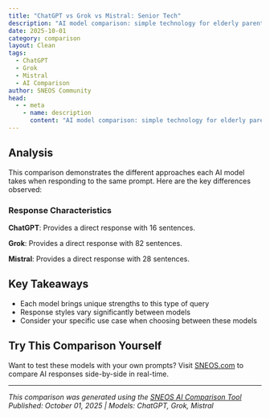 ```yaml
---
title: "ChatGPT vs Grok vs Mistral: Senior Tech"
description: "AI model comparison: simple technology for elderly parents..."
date: 2025-10-01
category: comparison
layout: Clean
tags:
  - ChatGPT
  - Grok
  - Mistral
  - AI Comparison
author: SNEOS Community
head:
  - - meta
    - name: description
      content: "AI model comparison: simple technology for elderly parents..."
---
```


<ChatComparison
  title="ChatGPT vs Grok vs Mistral: Senior Tech"
  prompt="simple technology for elderly parents"
  :responses='{
    "ChatGPT": "Certainly! Here are some simple and user-friendly technologies that are great for elderly parents:\n\n1. **Smartphones with Simplified Interfaces**  \n   - Phones like the Jitterbug Smart or seniors-friendly modes on Android/iPhone make calling, texting, and using apps easier with larger icons and simplified menus.\n\n2. **Tablets with Easy Setup**  \n   - Tablets such as the iPad or Amazon Fire can be set up with simplified home screens, large fonts, and essential apps for video calls, reading, and games.\n\n3. **Medication Reminder Devices**  \n   - Automatic pill dispensers or apps that send medication reminders help ensure they take their meds on time.\n\n4. **Voice Assistants**  \n   - Devices like Amazon Echo (Alexa) or Google Nest allow voice commands to set reminders, make calls, listen to music, hear news, or control smart home devices without using hands.\n\n5. **Large Button Phones**  \n   - Cordless phones or mobiles with big buttons and clear displays for easy dialing.\n\n6. **Simple Remote Controls**  \n   - Universal remote controls designed with fewer buttons and easy labels for TV and other home devices.\n\n7. **Emergency Alert Devices**  \n   - Wearable devices with emergency buttons that alert family members or emergency services if help is needed.\n\nIf you want, I can help you pick specific devices based on their needs and your budget!",
    "Grok": "Introducing simple technology to elderly parents can greatly enhance their quality of life by helping them stay connected, safe, and independent. The key is to focus on user-friendly devices and systems that require minimal technical knowledge. Below are some ideas for simple technology, along with tips on how to introduce them:\n\n### 1. **Smartphones with Simplified Interfaces**\n   - **Why it\u2019s helpful**: Smartphones allow for communication, video calls, and access to helpful apps.\n   - **Recommendation**: Choose a smartphone with a simplified launcher or a phone designed for seniors, like the Jitterbug Smart3 or Doro phones. These often have larger text, bigger buttons, and simplified menus.\n   - **Features to focus on**:\n     - Easy-to-use calling and texting.\n     - Pre-installed emergency contact options.\n     - Video calling apps like WhatsApp or FaceTime (set up by you initially).\n   - **Tip**: Set up the phone with only the essential apps, enlarge the font size, and teach them one feature at a time (e.g., making a call first, then texting).\n\n### 2. **Medical Alert Systems**\n   - **Why it\u2019s helpful**: These devices provide peace of mind by ensuring help is available in an emergency.\n   - **Recommendation**: Systems like Life Alert or Medical Guardian offer wearable pendants or wristbands with a button to press for immediate assistance.\n   - **Features to focus on**:\n     - Simple one-button operation.\n     - Automatic fall detection (if available).\n     - Connection to a 24/7 response center.\n   - **Tip**: Test the device with them to show how it works, and ensure they wear it regularly.\n\n### 3. **Voice-Activated Assistants (e.g., Amazon Echo or Google Home)**\n   - **Why it\u2019s helpful**: These devices can set reminders, answer questions, make calls, and control smart home devices using voice commands\u2014no buttons or screens needed.\n   - **Recommendation**: Start with an Amazon Echo Dot or Google Nest Mini. They\u2019re affordable and easy to set up.\n   - **Features to focus on**:\n     - Setting reminders for medication or appointments (e.g., \u201CAlexa, remind me to take my pills at 8 AM\u201D).\n     - Making phone calls (link their contacts).\n     - Providing weather updates or news.\n   - **Tip**: Place the device in a central location, like the kitchen or living room, and write down a few simple voice commands they can use.\n\n### 4. **Tablet with Large Screen**\n   - **Why it\u2019s helpful**: A tablet can be easier to use than a smartphone due to its larger screen, and it\u2019s great for video calls, reading, or simple games.\n   - **Recommendation**: An Apple iPad or Samsung Galaxy Tab with a simplified home screen. Apps like GrandPad are designed specifically for seniors with large icons and easy navigation.\n   - **Features to focus on**:\n     - Pre-load apps for video calls (e.g., Zoom, Skype).\n     - Set up e-books or audiobooks for entertainment.\n     - Use accessibility features like voice narration or magnification.\n   - **Tip**: Show them how to tap icons and use voice commands (like Siri on iPad). Keep the interface clutter-free.\n\n### 5. **Simplified TV Remotes**\n   - **Why it\u2019s helpful**: Standard TV remotes can be confusing with too many buttons. A simplified remote reduces frustration.\n   - **Recommendation**: Look for remotes like the Flipper Big Button Remote, designed for seniors with large, clearly labeled buttons.\n   - **Features to focus on**:\n     - Limited buttons for power, volume, and channel changes.\n     - Compatibility with their TV or cable box.\n   - **Tip**: Program the remote for them and label buttons if needed with stickers for clarity.\n\n### 6. **Smart Home Devices for Safety and Convenience**\n   - **Why it\u2019s helpful**: These devices can automate tasks and improve safety without much interaction.\n   - **Recommendation**:\n     - **Smart Lights**: Philips Hue or similar lights that can be controlled via voice (with a smart speaker) or set to turn on/off automatically.\n     - **Smart Plugs**: To control appliances like lamps or fans remotely or with voice commands.\n     - **Video Doorbell**: Devices like Ring or Nest Doorbell let them see who\u2019s at the door without getting up.\n   - **Tip**: Set these up for them and link to a smart speaker for voice control. Explain how they work in simple terms.\n\n### 7. **Simple Wearable Devices (e.g., Step Trackers)**\n   - **Why it\u2019s helpful**: Basic fitness trackers encourage physical activity and can monitor health metrics.\n   - **Recommendation**: A straightforward device like a Fitbit Inspire or a basic pedometer.\n   - **Features to focus on**:\n     - Step counting.\n     - Heart rate monitoring (if needed).\n   - **Tip**: Set it up for them and explain one feature at a time. Avoid overwhelming them with data.\n\n### **General Tips for Introducing Technology to Elderly Parents**\n   - **Start Slow**: Introduce one device or feature at a time. Let them master it before moving to the next.\n   - **Be Patient**: Allow time for them to learn and repeat instructions as needed. Use analogies if they\u2019re unfamiliar with tech terms (e.g., \u201CThink of this as a phone that also shows pictures\u201D).\n   - **Create Cheat Sheets**: Write down step-by-step instructions in large print for how to use each device (e.g., \u201CHow to Call Someone on Alexa\u201D).\n   - **Set Up for Them**: Pre-configure devices with their contacts, favorite apps, or settings so they don\u2019t need to navigate complicated menus.\n   - **Ensure Support**: Be available for troubleshooting or set up remote access (with their permission) to help with updates or issues.\n   - **Focus on Benefits**: Explain how the technology helps them (e.g., \u201CThis will let you see the grandkids on video calls anytime!\u201D).\n\nBy choosing intuitive devices and providing ongoing support, you can help your elderly parents embrace technology in a way that feels empowering rather than overwhelming. Start with the devices that address their most immediate needs, whether it\u2019s communication, safety, or entertainment.",
    "Mistral": "Choosing simple technology for elderly parents can help them stay connected, safe, and engaged without overwhelming them. Here are some user-friendly options:\n\n1. **Simple Mobile Phones**:\n   - **Jitterbug Flip**: A basic flip phone with large buttons, a bright screen, and easy-to-use features.\n   - **Jitterbug Smart3**: A simplified smartphone with a large screen, easy-to-use interface, and essential apps.\n\n2. **Tablets for Seniors**:\n   - **GrandPad**: A tablet designed specifically for seniors with large icons, simplified apps, and built-in LTE for constant connectivity.\n   - **Amazon Kindle Fire**: With a simple interface and a variety of accessible apps, it\u0027s a good budget-friendly option.\n\n3. **Smart Speakers**:\n   - **Amazon Echo (Alexa)**: Voice-controlled speakers that can play music, make calls, set reminders, and answer questions.\n   - **Google Nest (Google Assistant)**: Similar to Alexa, with a focus on Google services integration.\n\n4. **Medical Alert Systems**:\n   - **Life Alert**: Wearable devices with fall detection and emergency response services.\n   - **Medical Guardian**: Offers a variety of wearable and in-home medical alert systems.\n\n5. **Simple Computers**:\n   - **Telikin**: A touchscreen computer designed for seniors with large icons, built-in apps, and a simplified interface.\n   - **WOW! Computer**: Another senior-friendly option with a large screen, big buttons, and an easy-to-use keyboard.\n\n6. **Video Calling Devices**:\n   - **Facebook Portal**: A dedicated video calling device with a large screen, smart camera (follows you as you move), and easy-to-use interface.\n   - **Amazon Echo Show**: A smart speaker with a screen for video calls, and it\u0027s compatible with Skype and Zoom.\n\n7. **Simple TV Remotes**:\n   - **Flipper Big Button TV Remote**: A universal remote with large, well-spaced buttons and a simple layout.\n\n8. **Hearing Amplifiers**:\n   - **LifeEar Boost Hearing Amplifier**: A simple and affordable sound amplification device for those with mild to moderate hearing loss.\n\nWhen introducing new technology to elderly parents, make sure to:\n\n- Be patient and provide clear instructions.\n- Choose devices with large screens, big buttons, and intuitive interfaces.\n- Ensure the device has good customer support.\n- Consider their specific needs and preferences."
  }'
  published-date="15:52"
/>

## Analysis

This comparison demonstrates the different approaches each AI model takes when responding to the same prompt. Here are the key differences observed:

### Response Characteristics

**ChatGPT**: Provides a direct response with 16 sentences. 

**Grok**: Provides a direct response with 82 sentences. 

**Mistral**: Provides a direct response with 28 sentences. 

## Key Takeaways

- Each model brings unique strengths to this type of query
- Response styles vary significantly between models
- Consider your specific use case when choosing between these models

## Try This Comparison Yourself

Want to test these models with your own prompts? Visit [SNEOS.com](https://sneos.com) to compare AI responses side-by-side in real-time.

---

*This comparison was generated using the [SNEOS AI Comparison Tool](https://sneos.com)*
*Published: October 01, 2025 | Models: ChatGPT, Grok, Mistral*
